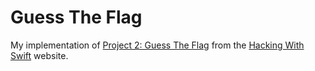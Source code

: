 # Guess The Flag
My implementation of [Project 2: Guess The Flag](https://www.hackingwithswift.com/read/2/overview) from the [Hacking With Swift](https://www.hackingwithswift.com/) website.
